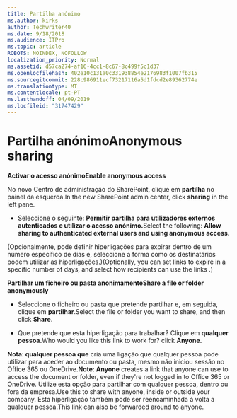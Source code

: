 ```yaml
---
title: Partilha anónimo
ms.author: kirks
author: Techwriter40
ms.date: 9/18/2018
ms.audience: ITPro
ms.topic: article
ROBOTS: NOINDEX, NOFOLLOW
localization_priority: Normal
ms.assetid: d57ca274-af16-4cc1-8c67-8c499f5c1d37
ms.openlocfilehash: 402e10c131a0c331938854e2176983f1007fb315
ms.sourcegitcommit: 228c986911ecf73217116a5d1fdcd2e89362774e
ms.translationtype: MT
ms.contentlocale: pt-PT
ms.lasthandoff: 04/09/2019
ms.locfileid: "31747429"
---
```

# <a name="anonymous-sharing"></a><span data-ttu-id="52e71-102">Partilha anónimo</span><span class="sxs-lookup"><span data-stu-id="52e71-102">Anonymous sharing</span></span>

 **<span data-ttu-id="52e71-103">Activar o acesso anónimo</span><span class="sxs-lookup"><span data-stu-id="52e71-103">Enable anonymous access</span></span>**
  
<span data-ttu-id="52e71-104">No novo Centro de administração do SharePoint, clique em **partilha** no painel da esquerda.</span><span class="sxs-lookup"><span data-stu-id="52e71-104">In the new SharePoint admin center, click **sharing** in the left pane.</span></span> 
  
- <span data-ttu-id="52e71-105">Seleccione o seguinte: **Permitir partilha para utilizadores externos autenticados e utilizar o acesso anónimo.**</span><span class="sxs-lookup"><span data-stu-id="52e71-105">Select the following: **Allow sharing to authenticated external users and using anonymous access.**</span></span>
  
<span data-ttu-id="52e71-106">(Opcionalmente, pode definir hiperligações para expirar dentro de um número específico de dias e, seleccione a forma como os destinatários podem utilizar as hiperligações.)</span><span class="sxs-lookup"><span data-stu-id="52e71-106">(Optionally, you can set links to expire in a specific number of days, and select how recipients can use the links .)</span></span>
    
 **<span data-ttu-id="52e71-107">Partilhar um ficheiro ou pasta anonimamente</span><span class="sxs-lookup"><span data-stu-id="52e71-107">Share a file or folder anonymously</span></span>**
  
- <span data-ttu-id="52e71-108">Seleccione o ficheiro ou pasta que pretende partilhar e, em seguida, clique em **partilhar**.</span><span class="sxs-lookup"><span data-stu-id="52e71-108">Select the file or folder you want to share, and then click **Share**.</span></span> 
    
- <span data-ttu-id="52e71-109">Que pretende que esta hiperligação para trabalhar? Clique em **qualquer pessoa.**</span><span class="sxs-lookup"><span data-stu-id="52e71-109">Who would you like this link to work for? click **Anyone.**</span></span>
  
 <span data-ttu-id="52e71-110">**Nota**: **qualquer pessoa que** cria uma ligação que qualquer pessoa pode utilizar para aceder ao documento ou pasta, mesmo não iniciou sessão no Office 365 ou OneDrive.</span><span class="sxs-lookup"><span data-stu-id="52e71-110">**Note**: **Anyone** creates a link that anyone can use to access the document or folder, even if they're not logged in to Office 365 or OneDrive.</span></span> <span data-ttu-id="52e71-111">Utilize esta opção para partilhar com qualquer pessoa, dentro ou fora da empresa.</span><span class="sxs-lookup"><span data-stu-id="52e71-111">Use this to share with anyone, inside or outside your company.</span></span> <span data-ttu-id="52e71-112">Esta hiperligação também pode ser reencaminhada à volta a qualquer pessoa.</span><span class="sxs-lookup"><span data-stu-id="52e71-112">This link can also be forwarded around to anyone.</span></span> 
    

